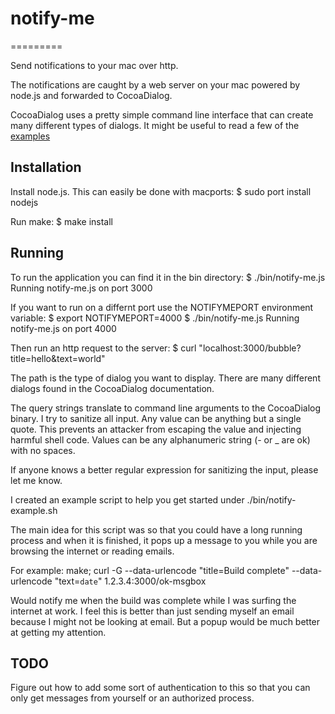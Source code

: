 # notify-me
=========

Send notifications to your mac over http.

The notifications are caught by a web server on your mac powered by node.js and forwarded to CocoaDialog.

CocoaDialog uses a pretty simple command line interface that can create many different types of dialogs.
It might be useful to read a few of the [examples](http://mstratman.github.com/cocoadialog/#examples)

## Installation
Install node.js.  This can easily be done with macports:
    $ sudo port install nodejs

Run make:
    $ make install

## Running
To run the application you can find it in the bin directory:
    $ ./bin/notify-me.js
    Running notify-me.js on port 3000

If you want to run on a differnt port use the NOTIFYMEPORT environment variable:
    $ export NOTIFYMEPORT=4000
    $ ./bin/notify-me.js
    Running notify-me.js on port 4000

Then run an http request to the server:
    $ curl "localhost:3000/bubble?title=hello&text=world"

The path is the type of dialog you want to display.  There are many different dialogs found in the CocoaDialog documentation.

The query strings translate to command line arguments to the CocoaDialog binary.
I try to sanitize all input.  Any value can be anything but a single quote.  This prevents an attacker from escaping the value and injecting harmful shell code.
Values can be any alphanumeric string (- or _ are ok) with no spaces.

If anyone knows a better regular expression for sanitizing the input, please let me know.

I created an example script to help you get started under ./bin/notify-example.sh

The main idea for this script was so that you could have a long running process and when it is finished, it pops up a message to you while you are browsing the internet or reading emails.

For example:
  make; curl -G --data-urlencode "title=Build complete" --data-urlencode "text=`date`" 1.2.3.4:3000/ok-msgbox

Would notify me when the build was complete while I was surfing the internet at work.
I feel this is better than just sending myself an email because I might not be looking at email.
But a popup would be much better at getting my attention.

## TODO
Figure out how to add some sort of authentication to this so that you can only get messages from yourself
  or an authorized process.
